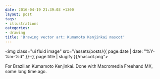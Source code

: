 ```yaml
---
date: 2016-04-19 21:39:03 +1300
layout: post
tags:
- illustrations
categories:
- drawing
title: 'Drawing vector art: Kumamoto Kenjinkai mascot'
---
```


<img class="ui fluid image" src="/assets/posts/{{ page.date | date: "%Y-%m-%d" }}-{{ page.title | slugify }}/mascot.png">

For Brazilian Kumamoto Kenjinkai. Done with Macromedia Freehand MX, some long time ago.
